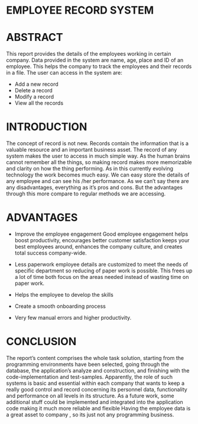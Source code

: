   # EMPLOYEE RECORD SYSTEM

# ABSTRACT 
This report provides the details of the employees working in certain company. Data provided in the system are name, age, place and ID of an employee. This helps the company to track the employees and their records in a file.
 The user can access in the system are:
* Add a new record 
* Delete a record 
* Modify a record
* View all the records

# INTRODUCTION 

The concept of record is not new. Records contain the information that is a valuable resource and an important business asset. The record of any system makes the user to access in much simple way. As the human brains cannot remember all the things, so making record makes more memorizable and clarity on how the thing performing. As in this currently evolving technology the work becomes much easy. We can easy store the details of any employee and can see his /her performance.
As we can’t say there are any disadvantages, everything as it’s pros and cons. But the advantages through this more compare to regular methods we are accessing.
 

# ADVANTAGES 
* Improve the employee engagement 
Good employee engagement helps boost productivity, encourages better customer satisfaction keeps your best employees around, enhances the company culture, and creates total success company-wide.


* Less paperwork 
        employee details are customized to meet the needs of specific department so      reducing of paper work is possible. This frees up a lot of time both focus    on the areas needed instead of wasting time on paper work.

* Helps the employee to develop the skills 

* Create a smooth onboarding process

* Very few manual errors and higher productivity.


# CONCLUSION  
The report’s content comprises the whole task solution, starting from the programming environments have been selected, going through the database, the application’s analyze and construction, and finishing with the code-implementation and test-samples.
 Apparently, the role of such systems is basic and essential within each company that wants to keep a really good control and record concerning its personnel data, functionality and performance on all levels in its structure. As a future work, some additional stuff could be implemented and integrated into the application code making it much more reliable and flexible
Having the employee data is a great asset to company , so its just not any programming business.
